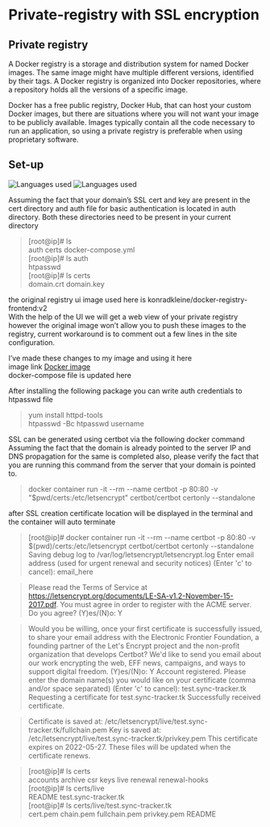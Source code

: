 # Private-registry with SSL encryption

## Private registry 

A Docker registry is a storage and distribution system for named Docker images. The same image might have multiple different versions, identified by their tags. A Docker registry is organized into Docker repositories, where a repository holds all the versions of a specific image.

Docker has a free public registry, Docker Hub, that can host your custom Docker images, but there are situations where you will not want your image to be publicly available. Images typically contain all the code necessary to run an application, so using a private registry is preferable when using proprietary software.





## Set-up
![Languages used](https://img.shields.io/badge/Number%20of%20Languages-1-Green) ![Languages used](https://img.shields.io/badge/Languages-YAML-Green)

Assuming the fact that your domain’s SSL cert and key are present in the cert directory and auth file for basic authentication is located in auth directory. Both these directories need to be present in your current directory

>[root@ip]# ls\
auth  certs  docker-compose.yml\
[root@ip]# ls auth\
htpasswd\
[root@ip]# ls certs\
domain.crt  domain.key

the original registry ui image used here is konradkleine/docker-registry-frontend:v2\
With the help of the UI we will get a web view of your private registry however the original image won’t allow you to push these images to the registry, current workaround is to comment out a few lines in the site configuration.

I’ve made these changes to my image and using it here\
image link [Docker image](https://hub.docker.com/repository/docker/yesudasphiliph/docker-registry-frontend) \
docker-compose file is updated here



After installing the following package you can write auth credentials to htpasswd file
>yum install httpd-tools\
>htpasswd -Bc htpasswd username

SSL can be generated using certbot via the following docker command
Assuming the fact that the domain is already pointed to the server IP  and DNS propagation for the same is completed also, please verify the fact that you are running this command from the server that your domain is pointed to.
>docker container run -it --rm --name certbot -p 80:80 -v "$pwd/certs:/etc/letsencrypt" certbot/certbot certonly --standalone

after SSL creation certificate location will be displayed in the terminal and the container will auto terminate

>[root@ip]# docker container run -it --rm --name certbot -p 80:80 -v $(pwd)/certs:/etc/letsencrypt certbot/certbot certonly --standalone
Saving debug log to /var/log/letsencrypt/letsencrypt.log
Enter email address (used for urgent renewal and security notices)
 (Enter 'c' to cancel): email_here


>Please read the Terms of Service at
https://letsencrypt.org/documents/LE-SA-v1.2-November-15-2017.pdf. You must
agree in order to register with the ACME server. Do you agree?
(Y)es/(N)o: Y


>Would you be willing, once your first certificate is successfully issued, to
share your email address with the Electronic Frontier Foundation, a founding
partner of the Let's Encrypt project and the non-profit organization that
develops Certbot? We'd like to send you email about our work encrypting the web,
EFF news, campaigns, and ways to support digital freedom.
(Y)es/(N)o: Y
Account registered.
Please enter the domain name(s) you would like on your certificate (comma and/or
space separated) (Enter 'c' to cancel): test.sync-tracker.tk
Requesting a certificate for test.sync-tracker.tk
Successfully received certificate.

>Certificate is saved at: /etc/letsencrypt/live/test.sync-tracker.tk/fullchain.pem
Key is saved at:         /etc/letsencrypt/live/test.sync-tracker.tk/privkey.pem
This certificate expires on 2022-05-27.
These files will be updated when the certificate renews.


>[root@ip]# ls certs\
accounts  archive  csr  keys  live  renewal  renewal-hooks\
[root@ip]# ls certs/live\
README                test.sync-tracker.tk\
[root@ip]# ls certs/live/test.sync-tracker.tk\
cert.pem  chain.pem  fullchain.pem  privkey.pem  README

